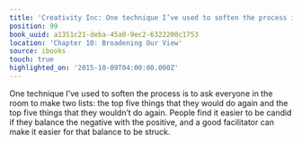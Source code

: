 ```yaml
---
title: 'Creativity Inc: One technique I’ve used to soften the process is to ask ever…'
position: 99
book_uuid: a1351c21-deba-45a0-9ec2-6322200c1753
location: 'Chapter 10: Broadening Our View'
source: ibooks
touch: true
highlighted_on: '2015-10-09T04:00:00.000Z'
---
```


One technique I’ve used to soften the process is to ask everyone in the room to make two lists: the top five things that they would do again and the top five things that they wouldn’t do again. People find it easier to be candid if they balance the negative with the positive, and a good facilitator can make it easier for that balance to be struck.